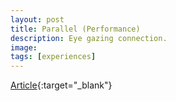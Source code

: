 ```yaml
---
layout: post
title: Parallel (Performance)
description: Eye gazing connection.
image:
tags: [experiences]
---
```


[Article](https://medium.com/honeyboom-xyz/eye-gazing-a-powerful-exercise-for-bonding-and-self-exploration-fe6444a91353){:target="_blank"}
